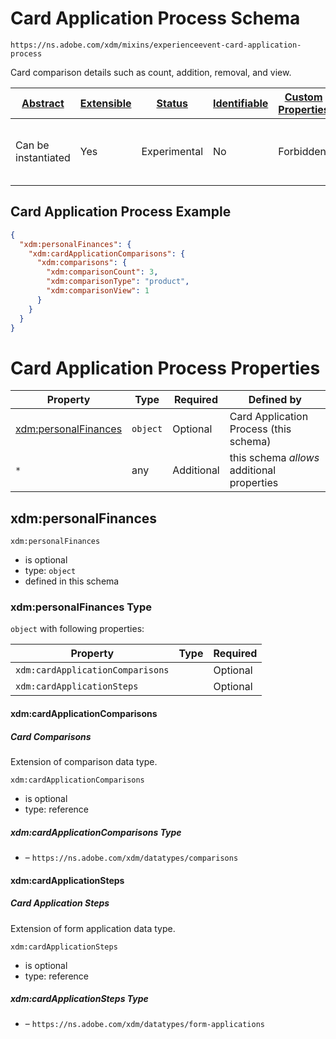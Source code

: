 
# Card Application Process Schema

```
https://ns.adobe.com/xdm/mixins/experienceevent-card-application-process
```

Card comparison details such as count, addition, removal, and view.

| [Abstract](../../../../abstract.md) | [Extensible](../../../../extensions.md) | [Status](../../../../status.md) | [Identifiable](../../../../id.md) | [Custom Properties](../../../../extensions.md) | [Additional Properties](../../../../extensions.md) | Defined In |
|-------------------------------------|-----------------------------------------|---------------------------------|-----------------------------------|------------------------------------------------|----------------------------------------------------|------------|
| Can be instantiated | Yes | Experimental | No | Forbidden | Permitted | [mixins/experience-event/industry-verticals/experienceevent-card-application-process.schema.json](mixins/experience-event/industry-verticals/experienceevent-card-application-process.schema.json) |

## Card Application Process Example
```json
{
  "xdm:personalFinances": {
    "xdm:cardApplicationComparisons": {
      "xdm:comparisons": {
        "xdm:comparisonCount": 3,
        "xdm:comparisonType": "product",
        "xdm:comparisonView": 1
      }
    }
  }
}
```

# Card Application Process Properties

| Property | Type | Required | Defined by |
|----------|------|----------|------------|
| [xdm:personalFinances](#xdmpersonalfinances) | `object` | Optional | Card Application Process (this schema) |
| `*` | any | Additional | this schema *allows* additional properties |

## xdm:personalFinances


`xdm:personalFinances`
* is optional
* type: `object`
* defined in this schema

### xdm:personalFinances Type


`object` with following properties:


| Property | Type | Required |
|----------|------|----------|
| `xdm:cardApplicationComparisons`|  | Optional |
| `xdm:cardApplicationSteps`|  | Optional |



#### xdm:cardApplicationComparisons
##### Card Comparisons

Extension of comparison data type.

`xdm:cardApplicationComparisons`
* is optional
* type: reference

##### xdm:cardApplicationComparisons Type


* []() – `https://ns.adobe.com/xdm/datatypes/comparisons`







#### xdm:cardApplicationSteps
##### Card Application Steps

Extension of form application data type.

`xdm:cardApplicationSteps`
* is optional
* type: reference

##### xdm:cardApplicationSteps Type


* []() – `https://ns.adobe.com/xdm/datatypes/form-applications`









